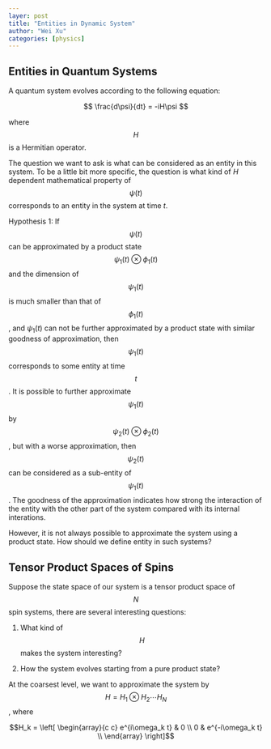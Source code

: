 ```yaml
---
layer: post
title: "Entities in Dynamic System"
author: "Wei Xu"
categories: [physics]
---
```


## Entities in Quantum Systems

A quantum system evolves according to the following equation:

$$
\frac{d\psi}{dt} = -iH\psi
$$

where $$H$$ is a Hermitian operator.

The question we want to ask is what can be considered as an entity in this system. To be
a little bit more specific, the question is what kind of $H$ dependent mathematical property
of $$\psi(t)$$ corresponds to an entity in the system at time $t$.

Hypothesis 1: If $$\psi(t)$$ can be approximated by a product state $$\psi_1(t) \otimes
\phi_1(t)$$ and the dimension of $$\psi_1(t)$$ is much smaller than that of $$\phi_1(t)$$,
and $\psi_1(t)$ can not be further approximated by a product state with similar goodness of
approximation, then $$\psi_1(t)$$ corresponds to some entity at time $$t$$. It is possible
to further approximate $$\psi_1(t)$$ by $$\psi_2(t)\otimes\phi_2(t)$$, but with a worse
approximation, then $$\psi_2(t)$$ can be considered as a sub-entity of $$\psi_1(t)$$. The goodness
of the approximation indicates how strong the interaction of the entity with the other part
of the system compared with its internal interations.

However, it is not always possible to approximate the system using a product state. How
should we define entity in such systems?

## Tensor Product Spaces of Spins

Suppose the state space of our system is a tensor product space of $$N$$ spin systems, there are 
several interesting questions:

1. What kind of $$H$$ makes the system interesting?

2. How the system evolves starting from a pure product state?

At the coarsest level, we want to approximate the system by $$H=H_1 \otimes H_2 \cdots H_N$$, where

$$H_k = \left[ \begin{array}{c c} e^{i\omega_k t} & 0 \\  0 & e^{-i\omega_k t} \\ \end{array} \right]$$ 
